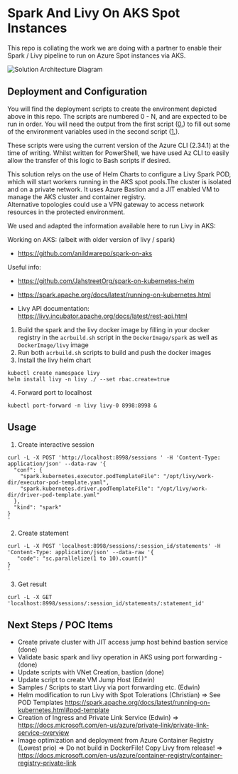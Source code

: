 # Spark And Livy On AKS Spot Instances

This repo is collating the work we are doing with a partner to enable their Spark / Livy pipeline to run on Azure Spot instances via AKS.

![Solution Architecture Diagram](./img/Solution%20Architecture.jpg)

## Deployment and Configuration

You will find the deployment scripts to create the environment depicted above in this repo.
The scripts are numbered 0 - N, and are expected to be run in order.
You will need the output from the first script ([0.](/DeploymentScripts/0.create-service-principal-and-ssh-key-pair.ps1)) to fill out some of the environment variables used in the second script ([1.](/DeploymentScripts/1.setenv.ps1)).

These scripts were using the current version of the Azure CLI (2.34.1) at the time of writing.
Whilst written for PowerShell, we have used Az CLI to easily allow the transfer of this logic to Bash scripts if desired.

This solution relys on the use of Helm Charts to configure a Livy Spark POD, which will start workers running in the AKS spot pools.The cluster is isolated and on a private network. It uses Azure Bastion and a JIT enabled VM to manage the AKS cluster and container registry.  
Alternative topologies could use a VPN gateway to access network resources in the protected environment. 

We used and adapted the information available here to run Livy in AKS:

Working on AKS: (albeit with older version of livy / spark)
- https://github.com/anildwarepo/spark-on-aks

Useful info:
- https://github.com/JahstreetOrg/spark-on-kubernetes-helm 
  
- https://spark.apache.org/docs/latest/running-on-kubernetes.html
  
- Livy API documentation: https://livy.incubator.apache.org/docs/latest/rest-api.html

1. Build the spark and the livy docker image by filling in your docker registry in the `acrbuild.sh` script in the `DockerImage/spark` as well as `DockerImage/livy` image
2. Run both `acrbuild.sh` scripts to build and push the docker images
3. Install the livy helm chart
```
kubectl create namespace livy
helm install livy -n livy ./ --set rbac.create=true
```
4. Forward port to localhost
```
kubectl port-forward -n livy livy-0 8998:8998 &
```

## Usage
1. Create interactive session
``````
curl -L -X POST 'http://localhost:8998/sessions ' -H 'Content-Type: application/json' --data-raw '{
  "conf": {
    "spark.kubernetes.executor.podTemplateFile": "/opt/livy/work-dir/executor-pod-template.yaml",
    "spark.kubernetes.driver.podTemplateFile": "/opt/livy/work-dir/driver-pod-template.yaml"
  },
  "kind": "spark"
}
'
``````
2. Create statement
``````
curl -L -X POST 'localhost:8998/sessions/:session_id/statements' -H 'Content-Type: application/json' --data-raw '{
   "code": "sc.parallelize(1 to 10).count()"
}
'
``````
3. Get result
``````
curl -L -X GET 'localhost:8998/sessions/:session_id/statements/:statement_id'
``````

 ## Next Steps / POC Items
  - Create private cluster with JIT access jump host behind bastion service (done)
  - Validate basic spark and livy operation in AKS using port forwarding - (done)
  - Update scripts with VNet Creation, bastion (done)
  - Update script to create VM Jump Host (Edwin)
  - Samples / Scripts to start Livy via port forwarding etc. (Edwin)
  - Helm modification to run Livy with Spot Tolerations (Christian)
     => See POD Templates https://spark.apache.org/docs/latest/running-on-kubernetes.html#pod-template
  - Creation of Ingress and Private Link Service  (Edwin)
     => https://docs.microsoft.com/en-us/azure/private-link/private-link-service-overview
  - Image optimization and deployment from Azure Container Registry (Lowest prio) 
     => Do not build in DockerFile! Copy Livy from release!
     => https://docs.microsoft.com/en-us/azure/container-registry/container-registry-private-link
